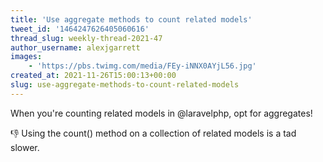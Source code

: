 ```yaml
---
title: 'Use aggregate methods to count related models'
tweet_id: '1464247626405060616'
thread_slug: weekly-thread-2021-47
author_username: alexjgarrett
images:
    - 'https://pbs.twimg.com/media/FEy-iNNX0AYjL56.jpg'
created_at: 2021-11-26T15:00:13+00:00
slug: use-aggregate-methods-to-count-related-models
---
```

When you're counting related models in @laravelphp, opt for aggregates!

👎 Using the count() method on a  collection of related models is a tad slower.